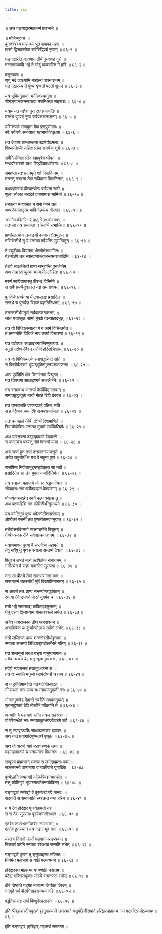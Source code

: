 ```yaml
---
title: ०६६

---
```

॥ अथ गङ्गाद्वारमाहात्म्यं प्रारभ्यते ॥  
  
॥ मोहिन्युवाच ॥  
कुरुक्षेत्रस्य माहात्म्यं श्रुतं पापापहं महत् ॥  
त्वत्तो द्विजवरश्रेष्ठ सर्वसिद्धिप्रदं नृणाम् ॥ ६६-१ ॥  
  
गङ्गाद्वारेति यत्ख्यातं तीर्थं पुण्यावहं गुरो ॥  
तत्समाख्याहि भद्रं ते श्रोतुं वाञ्छास्ति मे हृदि ॥ ६६-२ ॥  
  
वसुरुवाच ॥  
श्रृणु भद्रे प्रवक्ष्यामि माहात्म्यं पापनाशनम् ॥  
गङ्गाद्वारस्य ते पुण्यं श्रृण्वतां पठतां शुभम् ॥ ६६-३ ॥  
  
यत्र भूमिमनुप्राप्ता भगीरथरथानुगा ॥  
श्रीगङ्गालकनन्दाख्या नगान्भित्त्वा सहस्रशः ॥ ६६-४ ॥  
  
यत्रायजत यज्ञेशं पुरा दक्षः प्रजापतिः ॥  
तत्क्षेत्रं पुण्यदं नॄणां सर्वपातकनाशनम् ॥ ६६-५ ॥  
  
यस्मिन्यज्ञे समाहूता देवा इन्द्रपुरोगमाः ॥  
स्वैः स्वैर्गणैः समायाता यज्ञभागजिघृक्षया ॥ ६६-६ ॥  
  
तत्र देवर्षयः प्राप्तास्तथा ब्रह्मर्षयोऽमलाः ॥  
शिष्यप्रशिष्यैः सहितास्तथा राजर्षयः शुभे ॥ ६६-७ ॥  
  
सर्वेनिमन्त्रितास्तेन ब्रह्मपुत्रेण धीमता ॥  
गन्धर्वाप्सरसो यक्षाः सिद्धविद्याधरोरगाः ॥ ६६-८ ॥  
  
सम्प्राप्ता यज्ञसदनमृते शर्वं पिनाकिनम् ॥  
ततस्तु गच्छतां तेषां सप्रियाणां विमानिनाम् ॥ ६६-९ ॥  
  
दक्षयज्ञोत्सवं प्रीत्यान्योन्यं वर्णयतां सती ॥  
श्रुत्वा सोत्का महादेवं प्रार्थयामास भामिनी ॥ ६६-१० ॥  
  
तच्छत्वा भगवानाह न श्रेयो गमनं ततः ॥  
अथ देवमनादृत्य भाविनोऽर्थस्य गौरवात् ॥ ६६-११ ॥  
  
जगामैकाकिनी भद्रे द्रष्टुं पितृमखोत्सवम् ॥  
ततः सा तत्र सम्प्राप्ता न केनापि सभाजिता ॥ ६६-१२ ॥  
  
प्राणांस्तत्याज तन्वङ्गी तज्जातं क्षेत्रमुत्तम् ॥  
तस्मिंस्तीर्थे तु ये स्नात्वा तर्पयन्ति सुरान्पितॄन् ॥ ६६-१३ ॥  
  
ते स्युर्देव्याः प्रियतमा भोगमोक्षैकभागिनः ॥  
येऽन्येऽपि तत्र स्वान्प्राणांस्त्यजन्त्यनशनादिभिः ॥ ६६-१४ ॥  
  
तेऽपि साक्षाच्छिवं प्राप्य नाप्नुवन्ति पुनर्जनिम् ॥  
अथ तन्नारदाच्छ्रुत्वा भगवान्नीललोहितः ॥ ६६-१५ ॥  
  
मरणं स्वप्रियायास्तु वीरभद्रं विनिर्ममे ॥  
स सर्वैः प्रमथैर्युक्तस्तं यज्ञं समनाशयत् ॥ ६६-१६ ॥  
  
पुनर्विधेः प्रार्थनया मीढ्वान्सद्यः प्रसादितः ॥  
सन्दधे च पुनर्यज्ञं विकृतं प्रकृतिस्थितम् ॥ ६६-१७ ॥  
  
ततस्तत्तीर्थमतुलं सर्वपातकनाशनम् ॥  
जातं यत्राप्लुतः सोमो मुक्तो यक्ष्मग्रहादभूत् ॥ ६६-१८ ॥  
  
तत्र यो विधिवत्स्नात्वा यं यं कामं विचिन्तयेत् ॥  
तं तमाप्नोति विधिजे नात्र कार्या विचारणा ॥ ६६-१९ ॥  
  
यत्र यज्ञेश्वरः साक्षाद्भगवान्विष्णुरव्ययः ॥  
स्तुतो दक्षेण देवैश्च तत्तीर्थं हरिसञ्ज्ञितम् ॥ ६६-२० ॥  
  
तत्र यो विधिवन्मर्त्यः स्नायाद्धरिपदे सति ॥  
स विष्णोर्वल्लभो भूयाद्भुक्तिमुक्तयकभाजनम् ॥ ६६-२१ ॥  
  
अतः पूर्वदिशि क्षेत्रं त्रिगगं नाम विश्रुतम् ॥  
यत्र त्रिपथगा साक्षादृश्यते सकलैर्जनैः ॥ ६६-२२ ॥  
  
तत्र स्नात्वाथ सन्तर्प्य देवर्षिपितृमानवान् ॥  
सम्यक्छ्रद्धायुतो मर्त्यो मोदते दिवि देववत् ॥ ६६-२३ ॥  
  
तत्र यस्त्यजति प्राणान्प्रवाहे पतितः सति ॥  
स व्रजेद्वैष्णवं धाम देवैः सम्यक्सभाजितः ॥ ६६-२४ ॥  
  
ततः कनखले तीर्थे दक्षिणीं दिशमाश्रिते ॥  
त्रिरात्रोपोषितः स्नात्वा मुच्यते सर्वकिल्बिषैः ॥ ६६-२५ ॥  
  
अथ यास्तत्रगां दद्याद्बाह्यणे वेदपारगे ॥  
स कदाचिन्न पश्येत्तु देवि वैतरणीं यमम् ॥ ६६-२६ ॥  
  
अत्र जप्तं हुतं तप्तं दत्तमानन्त्यमश्नुते ॥  
अत्रैव जहुतीर्थँ च यत्र वै जह्रुना पुरा ॥ ६६-२७ ॥  
  
राजर्षिणा निपीताभूद्गण्डूषीकृत्य सा नदी ॥  
प्रसादितेन सा तेन मुक्ता कर्णाद्विनिर्गता ॥ ६६-२८ ॥  
  
तत्र स्नात्वा महाभागे यो नरः श्रद्धयान्वितः ॥  
सोपवासः समभ्यर्चेद्बाह्यणं वेदपारगम् ॥ ६६-२९ ॥  
  
भोजयेत्परमान्नेन स्वर्गे कल्पं वसेत्स तु ॥  
अथ पश्चाद्दिशि गतं कोटितीर्थँ सुमध्यमे ॥ ६६-३० ॥  
  
यत्र कोटिगुणं पुण्यं भवेत्कोटीशदर्शनात् ॥  
ओष्यैकां रजनीं तत्र पुण्डरीकमवाप्नुयात् ॥ ६६-३१ ॥  
  
तथैवोत्तरदिग्भागे सप्तगङ्गेति विश्रुतम् ॥  
तीर्थं परमकं देवि सर्वपातकनाशनम् ॥ ६६-३२ ॥  
  
यत्राश्रमाश्च पुण्या वै सप्तर्षीणां महामते ॥  
तेषु सर्वेषु तु पृथक् स्नात्वा सन्तर्प्य देवताः ॥ ६६-३३ ॥  
  
पितॄंश्च लभते मर्त्य ऋषिलोकं सनातनम् ॥  
भगीरथेन वै राज्ञा यदानीता सुरापगा ॥ ६६-३४ ॥  
  
तदा सा प्रीतये तेषां सप्तधारागताभवत् ॥  
सप्तगङ्गं ततस्तीर्थं भुवि विख्यातिमागतम् ॥ ६६-३५ ॥  
  
स आवर्तं ततः प्राप्य सन्तर्प्यामरपूर्वकान् ॥  
स्रात्वा देवेन्द्रभवने मोदते युगमेव च ॥ ६६-३६ ॥  
  
ततो भद्रे समासाद्य कपिलाह्रदमुत्तमम् ॥  
धेनुं दत्त्वा द्विजाग्र्याय गोसहस्रफलं लभेत् ॥ ६६-३७ ॥  
  
अत्रैव नागराजस्य तीर्थं परमपावनम् ॥  
अत्राभिषेकं यः कुर्यात्सोऽभयं सर्पतो लभेत् ॥ ६६-३८ ॥  
  
ततो ललितकं प्राप्य शन्तनोस्तीर्थमुत्तमम् ॥  
स्नात्वा सन्तर्प्य विधिवत्सुरादील्लँभते गतिम् ॥ ६६-३९ ॥  
  
यत्र शन्तनुनां लब्धा गङ्गा मानुष्यमागता ॥  
तत्रैव तत्यजे देहं वसून्सूत्वानुवत्सरम् ॥ ६६-४० ॥  
  
तद्देहो न्यपतत्तत्र तत्राभूद्दक्षजन्म च ॥  
तत्र यः स्नाति मनुजो भक्षयेदोषधीं च ताम् ॥ ६६-४१ ॥  
  
स न दुर्गतिमाप्नोति गङ्गादेवीप्रसादतः ॥  
भीमस्थलं ततः प्राप्य यः स्नायात्सुकृती नरः ॥ ६६-४२ ॥  
  
भोगान्भुक्त्वेह देहान्ते स्वर्गतिं समवाप्नुयात् ॥  
एतान्युद्देशतो देवि तीर्थानि गदितानि ते ॥ ६६-४३ ॥  
  
अन्यानि वै महाभागे सन्ति तत्रल सहस्रशः ॥  
योऽस्मिन्क्षेत्रे नरः स्नायात्कुम्भगेज्येऽजगे रवौ ॥ ६६-४४ ॥  
  
स तु स्याद्वाक्पतिः साक्षात्प्रभाकर इवापरः ॥  
अथ याते प्रयागादिपुण्यतीर्थे पृथूके ॥ ६६-४५ ॥  
  
अथ यो वारुणे योगे महावारुणके तथा ॥  
महामहावारुणे च स्नायात्तत्र विधानतः ॥ ६६-४६ ॥  
  
सम्पूज्य ब्राह्मणान् भक्त्या स लभेद्ब्रह्मणः पदम्॥  
सङ्क्रान्तौ वाप्यमायां वा व्यतीपाते युगादिके ॥ ६६-४७ ॥  
  
पुण्येऽहनि तथान्यद्वै यत्किञ्चिद्दानमाचरेत् ॥  
तत्तु कोटिगुणं भूयात्सत्यमेतन्मयोदितम् ॥ ६६-४८ ॥  
  
गङ्गाद्वारं स्मरेद्यो वै दूरसंस्थोऽपि मानवः ॥  
सद्गतिं स समाप्नोति स्मरन्नन्ते यथा हरिम् ॥ ६६-४९ ॥  
  
यं यं देवं हरिद्वारे पूजयेत्प्रयतो नरः ॥  
स स देवः सुप्रसन्नः पूरयेत्तन्मनोरथान् ॥ ६६-५० ॥  
  
एतदेव तपःस्थानमेतदेव जपस्थलम् ॥  
एतदेव हुतस्थानं यत्र गङ्गा भुवं गता ॥ ६६-५१ ॥  
  
यस्तत्र नियतो मर्त्यो गङ्गानामसहस्रकम् ॥  
त्रिकालं पठति स्नात्वा सोऽक्षयां सन्ततिं लभेत् ॥ ६६-५२ ॥  
  
गङ्गाद्वारे पुराणं तु श्रृणुयाद्यश्च भक्तितः ॥  
नियमेन महाभागे स याति पदमव्ययम् ॥ ६६-५३ ॥  
  
हरिद्वारस्य माहात्म्यं यः श्रृणोति नरोत्तमः ॥  
पठेद्वा भक्तिसंयुक्तः सोऽपि स्नानफलं लभेत् ॥ ६६-५४ ॥  
  
देवि तिष्ठति यद्गेहे माहात्म्यं लिखितं त्विदम् ॥  
तद्गृहे सर्पचौराग्निग्रहराजभयं नहि ॥ ६६-५५ ॥  
  
वर्द्धतेसम्पदः सर्वा विष्णुदेवप्रसादतः ॥ ६६-५६ ॥  
  
इति श्रीबृहन्नारदीयपुराणे बृहदुपाख्याने उत्तरभागे वसुमोहिनीसंवादे हरिद्वारमाहात्म्यं नाम षट्षष्टितमोऽध्यायः ॥ ६६ ॥  
  
इति गङ्गाद्वारं (हरिद्वार)माहात्म्यं समाप्तम् ॥